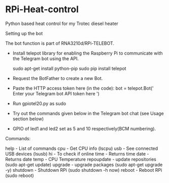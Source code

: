 # RPi-Heat-control
Python based heat control for my Trotec diesel heater


Setting up the bot

The bot function is part of RNA3210d/RPi-TELEBOT.

- Install telepot library for enabling the Raspberry Pi to communicate with the Telegram bot using the API.

    sudo apt-get install python-pip
    sudo pip install telepot

- Request the BotFather to create a new Bot.
- Paste the HTTP access token here (in the code):
    bot = telepot.Bot('  Enter your Telegram bot API token here  ')
- Run gpiotel20.py as sudo
- Try out the commands given below in the Telegram bot chat (see Usage section below)
- GPIO of led1 and led2 set as 5 and 10 respectively(BCM numbering).

Commands:

help - List of commands
cpu - Get CPU info (lscpu)
usb - See connected USB devices (lsusb)
hi - To check if online
time - Returns time
date - Returns date
temp - CPU Temperature
repoupdate - update repositories (sudo apt-get update)
upgrade - upgrade packages (sudo apt-get upgrade -y)
shutdown - Shutdown RPi (sudo shutdown -h now)
reboot - Reboot RPi (sudo reboot)
